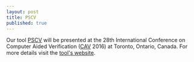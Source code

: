 ```yaml
---
layout: post
title: PSCV
published: true
---
```


Our tool [PSCV](https://project.inria.fr/pscv/) will be presented at the 28th International Conference on Computer Aided Verification  ([CAV](http://i-cav.org/2016/) 2016) at Toronto, Ontario, Canada. For more details visit the [tool's website](https://project.inria.fr/pscv/).
